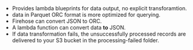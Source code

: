 ##
- Provides lambda blueprints for data output, no explicit transforamtion. 
- data in Parquet ORC format is more optimized for querying.  
- Firehose can convert JSON to ORC. 
- A lambda function can convert data **to** JSON.
- If data transformation fails, the unsuccessfully processed records are delivered to your S3 bucket in the processing-failed folder. 
